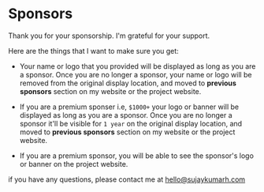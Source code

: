 # Sponsors

Thank you for your sponsorship. I'm grateful for your support.

Here are the things that I want to make sure you get:

* Your name or logo that you provided will be displayed as long as you are a sponsor. Once you are no longer a sponsor, your name or logo will be removed from the original display location, and moved to **previous sponsors** section on my website or the project website.
  
* If you are a premium sponser i.e, `$1000+` your logo or banner will be displayed as long as you are a sponsor. Once you are no longer a sponsor it'll be visible for `1 year` on the original display location, and moved to **previous sponsors** section on my website or the project website.

* If you are a premium sponsor, you will be able to see the sponsor's logo or banner on the project website.

if you have any questions, please contact me at [hello@sujaykumarh.com](mailto:hello@sujaykumarh.com) 